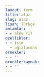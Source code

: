 ```yaml
---
layout: term
title: alaz
slug: alaz
lisan: Türkçe
anlamlar:
- ► alev (I)
ozellikler:
- - isim
  - ağızlardan
ornekler:
- - ''
orneklerkaynak:
- - ''
---
```

